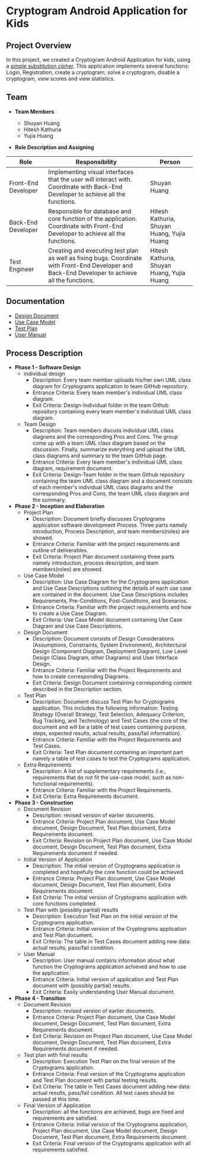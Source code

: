 # Cryptogram Android Application for Kids
## Project Overview

In this project, we created a Cryptogram Android Application for kids, using a [simple substitution cipher](https://en.wikipedia.org/wiki/Substitution_cipher). This application implements several functions: Login, Registration, create a cryptogram, solve a cryptogram, disable a cryptogram, view scores and view statistics. 
## Team
* **Team Members**
    * Shuyan Huang
    * Hitesh Kathuria
    * Yujia Huang

* **Role Description and Assigning**

| Role        | Responsibility           | Person  |
| ------------- |-------------| -----|
| Front-End Developer| Implementing visual interfaces that the user will interact with.  Coordinate with Back-End Developer to achieve all the functions. | Shuyan Huang |
| Back-End Developer | Responsible for database and core function of the application.  Coordinate with Front-End Developer to achieve all the functions.      | Hitesh Kathuria, Shuyan Huang, Yujia Huang |
| Test Engineer | Creating and executing test plan as well as fixing bugs. Coordinate with Front-End Developer and Back-End Developer to achieve all the functions. | Hitesh Kathuria, Shuyan Huang, Yujia Huang |

## Documentation

- [Design Document]()
- [Use Case Model]()
- [Test Plan]()
- [User Manual]()

## Process Description

* **Phase 1 - Software Design**
  * individual design
    * Description: Every team member uploads his/her own UML class diagram for Cryptograms application to team GitHub repository. 
    * Entrance Criteria: Every team member's individual UML class diagram.
    * Exit Criteria: Design-Individual folder in the team Github repository containing every team member's individual UML class diagram.
  * Team Design
    * Description: Team members discuss individual UML class diagrams and the corresponding Pros and Cons. The group come up with a team UML class diagram based on the discussion. Finally, summarize everything and upload the UML class diagrams and summary to the team GitHub page.
    * Entrance Criteria: Every team member's individual UML class diagram, requirement document.
    * Exit Criteria: Design-Team folder in the team Github repository containing the team UML class diagram and a document consists of each member's individual UML class diagrams and the corresponding Pros and Cons, the team UML class diagram and the summary.
* **Phase 2 - Inception and Elaboration**
  * Project Plan
    * Description: Document briefly discusses Cryptograms application software development Process. Three parts namely introduction, Process Description, and team members(roles) are showed.
    * Entrance Criteria: Familiar with the project requirements and outline of deliverables.
    * Exit Criteria: Project Plan document containing three parts namely introduction, process description, and team members(roles) are showed.
  * Use Case Model
    * Description: Use Case Diagram for the Cryptograms application and Use Case Descriptions outlining the details of each use case are contained in the document. Use Case Descriptions includes Requirements, Pre-Conditions, Post-Conditions, and Scenarios.
    * Entrance Criteria: Familiar with the project requirements and how to create a Use Case Diagram.
    * Exit Criteria: Use Case Model document containing Use Case Diagram and Use Case Descriptions.
  * Design Document
    * Description: Document consists of Design Considerations (Assumptions, Constraints, System Environment), Architectural Design (Component Diagram, Deployment Diagram), Low Level Design (Class Diagram, other Diagrams) and User Interface Design.
    * Entrance Criteria: Familiar with the Project Requirements and how to create corresponding Diagrams.
    * Exit Criteria: Design Document containing corresponding content described in the Description section.
  * Test Plan
    * Description: Document discuss Test Plan for Cryptograms application. This includes the following information: Testing Strategy (Overall Strategy, Test Selection, Adequacy Criterion, Bug Tracking, and Technology) and Test Cases (the core of the document and will be a table of test cases containing purpose, steps, expected results, actual results, pass/fail information).
    * Entrance Criteria: Familiar with the Project Requirements and Test Cases.
    * Exit Criteria: Test Plan document containing an important part namely a table of test cases to test the Cryptograms application.
  * Extra Requirements
    * Description: A list of supplementary requirements (i.e., requirements that do not fit the use-case model, such as non-functional requirements).
    * Entrance Criteria: Familiar with the Project Requirements.
    * Exit Criteria: Extra Requirements document.
* **Phase 3 - Construction**
  * Document Revision
    * Description: revised version of earlier documents.
    * Entrance Criteria: Project Plan document, Use Case Model document, Design Document, Test Plan document, Extra Requirements document.
    * Exit Criteria: Revision on Project Plan document, Use Case Model document, Design Document, Test Plan document, Extra Requirements document if needed.
  * Initial Version of Application
    * Description: The initial version of Cryptograms application is completed and hopefully the core function could be achieved.
    * Entrance Criteria: Project Plan document, Use Case Model document, Design Document, Test Plan document, Extra Requirements document.
    * Exit Criteria: The initial version of Cryptograms application with core functions completed.
  * Test Plan with (possibly partial) results
    * Description: Execution Test Plan on the initial version of the Cryptograms application.
    * Entrance Criteria: Initial version of the Cryptograms application and Test Plan document.
    * Exit Criteria: The table in Test Cases document adding new data: actual results, pass/fail condition.
  * User Manual
    * Description: User manual contains information about what function the Cryptograms application achieved and how to use the application.
    * Entrance Criteria: Initial version of application and Test Plan document with (possibly partial) results.
    * Exit Criteria: Easily understanding User Manual document.
 * **Phase 4 - Transition**
   * Document Revision
     * Description: revised version of earlier documents.
     * Entrance Criteria: Project Plan document, Use Case Model document, Design Document, Test Plan document, Extra Requirements document.
     * Exit Criteria: Revision on Project Plan document, Use Case Model document, Design Document, Test Plan document, Extra Requirements document if needed.
   * Test plan with final results
     * Description: Execution Test Plan on the final version of the Cryptograms application.
     * Entrance Criteria: Final version of the Cryptograms application and Test Plan document with partial testing results.
     * Exit Criteria: The table in Test Cases document adding new data: actual results, pass/fail condition. All test cases should be passed at this time.
   * Final Version of Application
     * Description: all the functions are achieved, bugs are fixed and requirements are satisfied. 
     * Entrance Criteria: Initial version of the Cryptograms application, Project Plan document, Use Case Model document, Design Document, Test Plan document, Extra Requirements document.
     * Exit Criteria: Final version of the Cryptograms application with all requirements satisfied.
